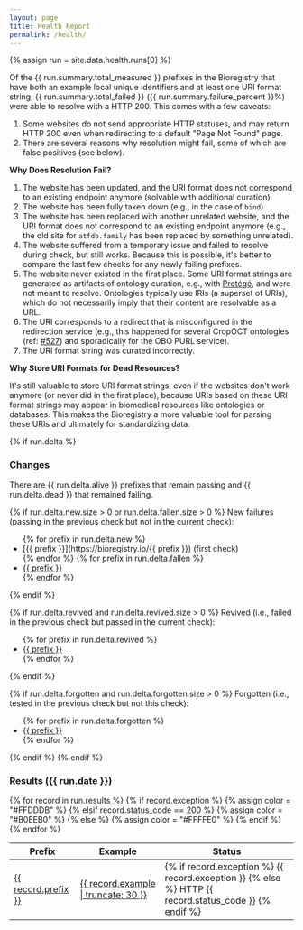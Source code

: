 ```yaml
---
layout: page
title: Health Report
permalink: /health/
---
```

{% assign run = site.data.health.runs[0] %}

Of the {{ run.summary.total_measured }} prefixes in the Bioregistry that have
both an example local unique identifiers and at least one URI format string,
{{ run.summary.total_failed }} ({{ run.summary.failure_percent }}%) were able to
resolve with a HTTP 200. This comes with a few caveats:

1. Some websites do not send appropriate HTTP statuses, and may return HTTP 200
   even when redirecting to a default "Page Not Found" page.
2. There are several reasons why resolution might fail, some of which are false
   positives (see below).

**Why Does Resolution Fail?**

1. The website has been updated, and the URI format does not correspond to an
   existing endpoint anymore (solvable with additional curation).
2. The website has been fully taken down (e.g., in the case of `bind`)
3. The website has been replaced with another unrelated website, and the URI
   format does not correspond to an existing endpoint anymore (e.g., the old
   site for `atfdb.family` has been replaced by something unrelated).
4. The website suffered from a temporary issue and failed to resolve during
   check, but still works. Because this is possible, it's better to compare the
   last few checks for any newly failing prefixes.
5. The website never existed in the first place. Some URI format strings are
   generated as artifacts of ontology curation,
   e.g., with [Protégé](https://protege.stanford.edu), and were not meant to
   resolve. Ontologies typically use IRIs (a superset of URIs), which do not
   necessarily imply that their content are resolvable as a URL.
6. The URI corresponds to a redirect that is misconfigured in the redirection
   service (e.g., this happened for several CropOCT ontologies
   (ref: [#527](https://github.com/biopragmatics/bioregistry/issues/527)) and
   sporadically for the OBO PURL service).
7. The URI format string was curated incorrectly.

**Why Store URI Formats for Dead Resources?**

It's still valuable to store URI format strings, even if the websites don't work
anymore (or never did in the first place), because URIs based on these URI
format strings may appear in biomedical resources like ontologies or databases.
This makes the Bioregistry a more valuable tool for parsing these URIs and
ultimately for standardizing data.

{% if run.delta %}

### Changes

There are {{ run.delta.alive }} prefixes that remain passing and
{{ run.delta.dead }} that remained failing.

{% if run.delta.new.size > 0 or run.delta.fallen.size > 0 %}
New failures (passing in the previous check but not in the current check):

<ul>
{% for prefix in run.delta.new %}
<li>[{{ prefix }}](https://bioregistry.io/{{ prefix }}) (first check)</li>
{% endfor %}
{% for prefix in run.delta.fallen %}
<li><a href="https://bioregistry.io/{{ prefix }}">{{ prefix }}</a></li>
{% endfor %}
</ul>
{% endif %}

{% if run.delta.revived and run.delta.revived.size > 0 %}
Revived (i.e., failed in the previous check but passed in the current check):
<ul>
{% for prefix in run.delta.revived %}
<li><a href="https://bioregistry.io/{{ prefix }}">{{ prefix }}</a></li>
{% endfor %}
</ul>
{% endif %}

{% if run.delta.forgotten and run.delta.forgotten.size > 0 %}
Forgotten (i.e., tested in the previous check but not this check):
<ul>
{% for prefix in run.delta.forgotten %}
<li><a href="https://bioregistry.io/{{ prefix }}">{{ prefix }}</a></li>
{% endfor %}
</ul>
{% endif %}
{% endif %}

### Results ({{ run.date }})

<table>
   <thead>
      <tr>
         <th>Prefix</th>
         <th>Example</th>
         <th>Status</th>
      </tr>
   </thead>
   <tbody>
   {% for record in run.results %}
      {% if record.exception %}
         {% assign color = "#FFDDDB" %}
      {% elsif record.status_code == 200 %}
         {% assign color = "#B0EEB0" %}
      {% else %}
         {% assign color = "#FFFFE0" %}
      {% endif %}
      <tr style="background-color: {{ color }}">
         <td><a href="https://bioregistry.io/{{ record.prefix }}">{{ record.prefix }}</a></td>
         <td><a href="{{ record.url | uri_escape }}">{{ record.example | truncate: 30 }}</a></td>
         <td>
            {% if record.exception %}
                {{ record.exception }}
            {% else %}
                HTTP {{ record.status_code }}
            {% endif %}
        </td>
      </tr>
   {% endfor %}
   </tbody>
</table>
